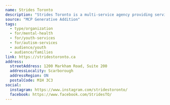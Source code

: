 ```yaml
---
name: Strides Toronto
description: "Strides Toronto is a multi-service agency providing services to young people from birth to age 29 and their families in East Toronto. Formed in January 2020 through the amalgamation of Aisling Discoveries and East Metro Youth Services, Strides Toronto provides a range of community, residential and treatment services to improve the mental, social and physical health of infants, children, youth and their families."
source: "MCP Generative Addition"
tags:
  - type/organization
  - for/mental-health
  - for/youth-services
  - for/autism-services
  - audience/youth
  - audience/families
link: https://stridestoronto.ca
address:
  streetAddress: 1200 Markham Road, Suite 200
  addressLocality: Scarborough
  addressRegion: ON
  postalCode: M1H 3C3
social:
  instagram: https://www.instagram.com/stridestoronto/
  facebook: https://www.facebook.com/StridesTO/
---
```

